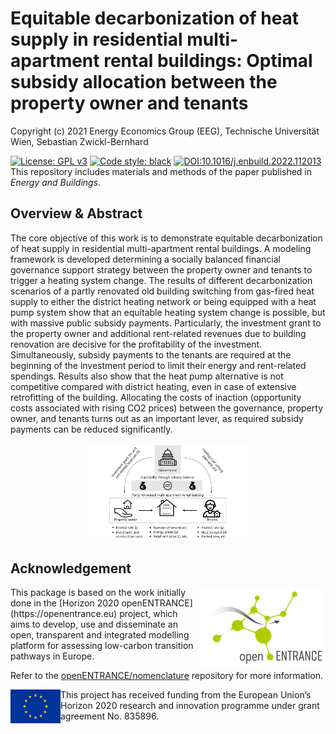 # Equitable decarbonization of heat supply in residential multi-apartment rental buildings: Optimal subsidy allocation between the property owner and tenants

Copyright (c) 2021 Energy Economics Group (EEG), Technische Universität Wien, Sebastian Zwickl-Bernhard

[![License: GPL v3](https://img.shields.io/badge/License-GPLv3-blue.svg)](https://www.gnu.org/licenses/gpl-3.0)
[![Code style: black](https://img.shields.io/badge/code%20style-black-000000.svg)](https://github.com/psf/black)
[![DOI:10.1016/j.enbuild.2022.112013](http://img.shields.io/badge/DOI-10.1016/j.enbuild.2022.112013-5F7464.svg)](https://doi.org/10.1016/j.enbuild.2022.112013)
This repository includes materials and methods of the paper published in _Energy and Buildings_.

## Overview & Abstract
The core objective of this work is to demonstrate equitable decarbonization of heat supply in residential multi-apartment rental buildings. A modeling framework is developed determining a socially balanced financial governance support strategy between the property owner and tenants to trigger a heating system change. The results of different decarbonization scenarios of a partly renovated old building switching from gas-fired heat supply to either the district heating network or being equipped with a heat pump system show that an equitable heating system change is possible, but with massive public subsidy payments. Particularly, the investment grant to the property owner and additional rent-related revenues due to building renovation are decisive for the profitability of the investment. Simultaneously, subsidy payments to the tenants are required at the beginning of the investment period to limit their energy and rent-related spendings. Results also show that the heat pump alternative is not competitive compared with district heating, even in case of extensive retrofitting of the building. Allocating the costs of inaction (opportunity costs associated with rising CO2 prices) between the governance, property owner, and tenants turns out as an important lever, as required subsidy payments can be reduced significantly.

<p align="center" width="100%">
	<img src="./_static//Sketch.png" width=50% height=50% align="center" alt="Sketch" />
</p>

## Acknowledgement

<img src="./_static/open_entrance-logo.png" width="202" height="129" align="right" alt="openENTRANCE logo" />
This package is based on the work initially done in the
[Horizon 2020 openENTRANCE](https://openentrance.eu) project, which aims to  develop,
use and disseminate an open, transparent and integrated  modelling platform
for assessing low-carbon transition pathways in Europe.

Refer to the [openENTRANCE/nomenclature](https://github.com/openENTRANCE/nomenclature)
repository for more information.

<img src="./_static/EU-logo-300x201.jpg" width="80" height="54" align="left" alt="EU logo" />
This project has received funding from the European Union’s Horizon 2020 research
and innovation programme under grant agreement No. 835896.
